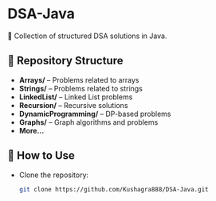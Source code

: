 # DSA-Java  

📌 Collection of structured DSA solutions in Java.  

## 📂 Repository Structure  
- **Arrays/** – Problems related to arrays  
- **Strings/** – Problems related to strings  
- **LinkedList/** – Linked List problems  
- **Recursion/** – Recursive solutions  
- **DynamicProgramming/** – DP-based problems  
- **Graphs/** – Graph algorithms and problems  
- **More...**  

## 🚀 How to Use  
- Clone the repository:  
  ```bash
  git clone https://github.com/Kushagra888/DSA-Java.git
